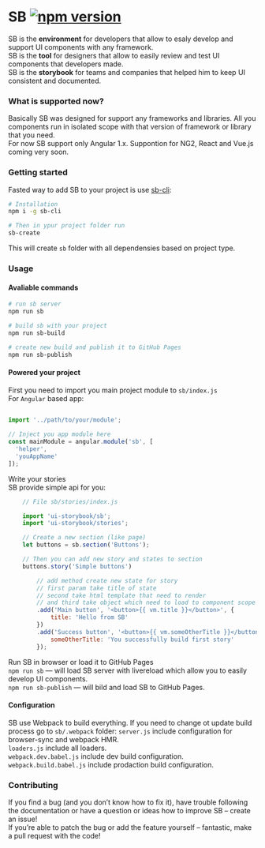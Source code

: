 # SB [![npm version](https://badge.fury.io/js/ui-storybook.svg)](https://badge.fury.io/js/ui-storybook)
SB is the **environment** for developers that allow to esaly develop and support UI components with any framework.  
SB is the **tool** for designers that allow to easily review and test UI components that developers made.  
SB is the **storybook** for teams and companies that helped him to keep UI consistent and documented.

### What is supported now?
Basically SB was designed for support any frameworks and libraries. All you components run in isolated scope with that version of framework or library that you need.  
For now SB support only Angular 1.x. Suppontion for NG2, React and Vue.js coming very soon.

### Getting started
Fasted way to add SB to your project is use [sb-cli](https://github.com/ui-storybook/sb-cli):  

```bash
# Installation
npm i -g sb-cli

# Then in ypur project folder run  
sb-create
```

This will create `sb` folder with all dependensies based on project type.

### Usage
#### Avaliable commands
```bash
# run sb server
npm run sb

# build sb with your project
npm run sb-build

# create new build and publish it to GitHub Pages
npm run sb-publish
```

#### Powered your project
First you need to import you main project module to `sb/index.js`  
For `Angular` based app:

```js

import '../path/to/your/module';
 
// Inject you app module here 
const mainModule = angular.module('sb', [
  'helper',
  'youAppName'
]);

```

Write your stories  
SB provide simple api for you:

```js
    // File sb/stories/index.js

    import 'ui-storybook/sb';
    import 'ui-storybook/stories';

    // Create a new section (like page)
    let buttons = sb.section('Buttons');

    // Then you can add new story and states to section
    buttons.story('Simple buttons')

        // add method create new state for story 
        // first param take title of state
        // second take html template that need to render 
        // and third take object which need to load to component scope
        .add('Main button', '<button>{{ vm.title }}</button>', {
            title: 'Hello from SB'
        })
        .add('Success button', '<button>{{ vm.someOtherTitle }}</button>', {
            someOtherTitle: 'You successfully build first story'
        });

``` 

Run SB in browser or load it to GitHub Pages  
    `npm run sb` — will load SB server with livereload which allow you to easily develop UI components.  
    `npm run sb-publish` — will bild and load SB to GitHub Pages.

#### Configuration 
SB use Webpack to build everything. If you need to change ot update build process go to `sb/.webpack` folder:
`server.js` include configuration for browser-sync and webpack HMR.  
`loaders.js` include all loaders.  
`webpack.dev.babel.js` include dev build configuration.   
`webpack.build.babel.js` include prodaction build configuration.

### Contributing

If you find a bug (and you don’t know how to fix it), have trouble following the documentation or have a question or ideas how to improve SB – create an issue!  
If you’re able to patch the bug or add the feature yourself – fantastic, make a pull request with the code! 
